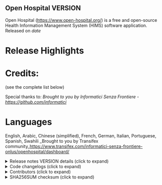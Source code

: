 Open Hospital VERSION
---------------------

Open Hospital (https://www.open-hospital.org/) is a free and open-source Health Information Management System (HIMS) software application.
Released on _date_

# Release Highlights

# Credits:
(see the complete list below)

Special thanks to:
_Brought to you by Informatici Senza Frontiere - https://github.com/informatici_

# Languages
English, Arabic, Chinese (simplified), French, German, Italian, Portuguese, Spanish, Swahili
_Brought to you by Transifex community_https://www.transifex.com/informatici-senza-frontiere-onlus/openhospital/dashboard/

<details>
<summary> Release notes VERSION details (click to expand) </summary>
</details>

<details>
<summary> Code changelogs (click to expand) </summary>
</details>

<details>
<summary> Contributors (click to expand) </summary>
</details>

<details>
<summary> SHA256SUM checksum (click to expand) </summary>
</details>


